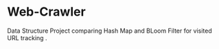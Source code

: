 # Web-Crawler
Data Structure Project comparing Hash Map and BLoom Filter for visited URL tracking .
